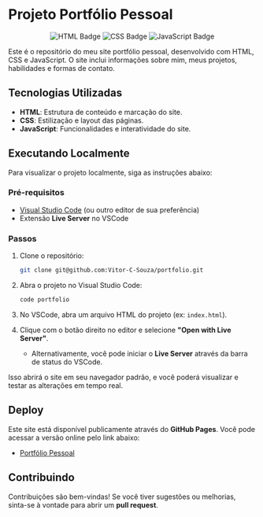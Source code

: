 # Projeto Portfólio Pessoal

<div align="center">
 <img src="https://img.shields.io/badge/HTML-5-orange?style=for-the-badge&logo=html5" alt="HTML Badge" />
 <img src="https://img.shields.io/badge/CSS-3-blue?style=for-the-badge&logo=css3&logoColor=white" alt="CSS Badge" />
 <img src="https://img.shields.io/badge/JavaScript-ES6+-yellow?style=for-the-badge&logo=javascript&logoColor=black" alt="JavaScript Badge" />
</div>

Este é o repositório do meu site portfólio pessoal, desenvolvido com HTML, CSS e JavaScript. O site inclui informações sobre mim, meus projetos, habilidades e formas de contato.

## Tecnologias Utilizadas

- **HTML**: Estrutura de conteúdo e marcação do site.
- **CSS**: Estilização e layout das páginas.
- **JavaScript**: Funcionalidades e interatividade do site.

## Executando Localmente

Para visualizar o projeto localmente, siga as instruções abaixo:

### Pré-requisitos

- [Visual Studio Code](https://code.visualstudio.com/) (ou outro editor de sua preferência)
- Extensão **Live Server** no VSCode

### Passos

1. Clone o repositório:

   ```bash
   git clone git@github.com:Vitor-C-Souza/portfolio.git
   ```

2. Abra o projeto no Visual Studio Code:

   ```bash
   code portfolio
   ```

3. No VSCode, abra um arquivo HTML do projeto (ex: `index.html`).
4. Clique com o botão direito no editor e selecione **"Open with Live Server"**.
   - Alternativamente, você pode iniciar o **Live Server** através da barra de status do VSCode.

Isso abrirá o site em seu navegador padrão, e você poderá visualizar e testar as alterações em tempo real.

## Deploy

Este site está disponível publicamente através do **GitHub Pages**. Você pode acessar a versão online pelo link abaixo:

- [Portfólio Pessoal](https://github.com/Vitor-C-Souza/portfolio)

## Contribuindo

Contribuições são bem-vindas! Se você tiver sugestões ou melhorias, sinta-se à vontade para abrir um **pull request**.
